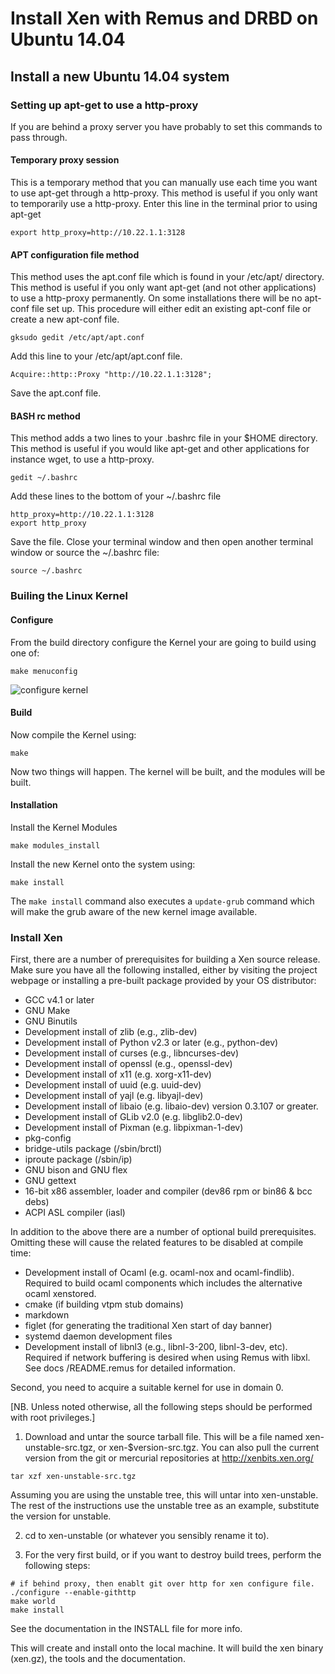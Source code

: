 # Install Xen with Remus and DRBD on Ubuntu 14.04

## Install a new Ubuntu 14.04 system

### Setting up apt-get to use a http-proxy
If you are behind a proxy server you have probably to set this commands to pass through.

#### Temporary proxy session
This is a temporary method that you can manually use each time you want to use apt-get through a http-proxy. This method is useful if you only want to temporarily use a http-proxy.
Enter this line in the terminal prior to using apt-get

```
export http_proxy=http://10.22.1.1:3128
```

#### APT configuration file method
This method uses the apt.conf file which is found in your /etc/apt/ directory. This method is useful if you only want apt-get (and not other applications) to use a http-proxy permanently.
On some installations there will be no apt-conf file set up. This procedure will either edit an existing apt-conf file or create a new apt-conf file.
```
gksudo gedit /etc/apt/apt.conf
```

Add this line to your /etc/apt/apt.conf file.

```
Acquire::http::Proxy "http://10.22.1.1:3128";
```

Save the apt.conf file.

#### BASH rc method
This method adds a two lines to your .bashrc file in your $HOME directory. This method is useful if you would like apt-get and other applications for instance wget, to use a http-proxy.
```
gedit ~/.bashrc
```

Add these lines to the bottom of your ~/.bashrc file
```
http_proxy=http://10.22.1.1:3128
export http_proxy
```

Save the file. Close your terminal window and then open another terminal window or source the ~/.bashrc file:
```
source ~/.bashrc
```

### Builing the Linux Kernel

#### Configure 
From the build directory configure the Kernel your are going to build using one of:
```
make menuconfig
```
![configure kernel](https://github.com/wangchenghku/Remus/blob/master/.resources/config%20kernel.png)

#### Build

Now compile the Kernel using:
```
make
``` 
Now two things will happen. The kernel will be built, and the modules will be built.

#### Installation
Install the Kernel Modules
```
make modules_install
```
Install the new Kernel onto the system using:
```
make install
```

The `make install` command also executes a `update-grub` command which will make the grub aware of the new kernel image available.

### Install Xen

First, there are a number of prerequisites for building a Xen source release. Make sure you have all the following installed, either by visiting the project webpage or installing a pre-built package provided by your OS distributor:
* GCC v4.1 or later
* GNU Make
* GNU Binutils
* Development install of zlib (e.g., zlib-dev)
* Development install of Python v2.3 or later (e.g., python-dev)
* Development install of curses (e.g., libncurses-dev)
* Development install of openssl (e.g., openssl-dev)
* Development install of x11 (e.g. xorg-x11-dev)
* Development install of uuid (e.g. uuid-dev)
* Development install of yajl (e.g. libyajl-dev)
* Development install of libaio (e.g. libaio-dev) version 0.3.107 or greater.
* Development install of GLib v2.0 (e.g. libglib2.0-dev)
* Development install of Pixman (e.g. libpixman-1-dev)
* pkg-config
* bridge-utils package (/sbin/brctl)
* iproute package (/sbin/ip)
* GNU bison and GNU flex
* GNU gettext
* 16-bit x86 assembler, loader and compiler (dev86 rpm or bin86 & bcc debs)
* ACPI ASL compiler (iasl)

In addition to the above there are a number of optional build prerequisites. Omitting these will cause the related features to be disabled at compile time:
* Development install of Ocaml (e.g. ocaml-nox and ocaml-findlib). Required to build ocaml components which includes the alternative ocaml xenstored.
* cmake (if building vtpm stub domains)
* markdown
* figlet (for generating the traditional Xen start of day banner)
* systemd daemon development files
* Development install of libnl3 (e.g., libnl-3-200, libnl-3-dev, etc).  Required if network buffering is desired when using Remus with libxl. See docs /README.remus for detailed information.

Second, you need to acquire a suitable kernel for use in domain 0.

[NB. Unless noted otherwise, all the following steps should be performed with root privileges.]

1. Download and untar the source tarball file. This will be a file named xen-unstable-src.tgz, or xen-$version-src.tgz. You can also pull the current version from the git or mercurial repositories at http://xenbits.xen.org/
  ```
  tar xzf xen-unstable-src.tgz
  ```
  Assuming you are using the unstable tree, this will untar into xen-unstable. The rest of the instructions use the unstable tree as an example, substitute the version for unstable.

2. cd to xen-unstable (or whatever you sensibly rename it to).

3. For the very first build, or if you want to destroy build trees, perform the following steps:
  ```
  # if behind proxy, then enablt git over http for xen configure file.
  ./configure --enable-githttp
  make world
  make install
  ```
  See the documentation in the INSTALL file for more info.

  This will create and install onto the local machine. It will build the xen binary (xen.gz), the tools and the documentation.
